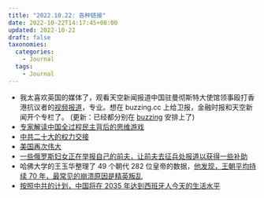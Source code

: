 ```yaml
---
title: "2022.10.22: 各种链接"
date: 2022-10-22T14:17:45+08:00
updated: 2022-10-22
draft: false
taxonomies:
  categories:
    - Journal
  tags:
    - Journal
---
```


- 我太喜欢英国的媒体了，观看天空新闻报道中国驻曼彻斯特大使馆领事殴打香港抗议者的[视频报道](https://www.youtube.com/watch?v=oBOnMLChfDk)，专业。想在 buzzing.cc 上给卫报，金融时报和天空新闻开个专栏了。 (更新：已经都分别在 [buzzing](https://www.buzzing.cc) 安排上了)
- [专家解读中国全过程民主背后的思维游戏](https://www.businessinsider.com/china-whole-process-democracy-expert-explainer-mind-game-2022-10)
- [中共二十大的权力交接](https://www.bloomberg.com/news/articles/2022-10-22/china-s-xi-reappointed-to-key-panel-paving-way-for-third-term)
- [美国再次伟大](https://edition.cnn.com/2022/10/20/opinions/america-is-great-again-bergen/index.html)
- [一些俄罗斯妇女正在举报自己的前夫，让前夫去征兵处报道以获得一些补助](https://www.businessinsider.com/russian-mothers-turning-deadbeat-fathers-putins-military-draft-2022-10)
- 哈佛大学的王玉华整理了 49 个朝代 282 位皇帝的数据，[他发现，王朝平均持续 70 年，最常见的崩溃原因是精英叛乱](https://www.economist.com/china/2022/10/20/xi-jinping-has-no-interest-in-succession-planning?utm_content=discovery.content)
- [按照中共的计划，中国将在 2035 年达到西班牙人今天的生活水平](https://www.economist.com/china/2022/10/20/will-the-chinese-of-tomorrow-live-like-the-spaniards-of-today?utm_content=discovery.content)
